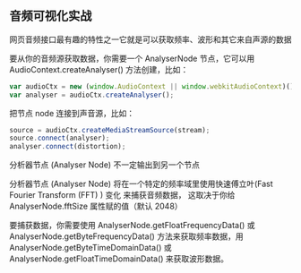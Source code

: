 ## 音频可视化实战

网页音频接口最有趣的特性之一它就是可以获取频率、波形和其它来自声源的数据

要从你的音频源获取数据，你需要一个 AnalyserNode 节点，它可以用 AudioContext.createAnalyser() 方法创建，比如：

```js
var audioCtx = new (window.AudioContext || window.webkitAudioContext)();
var analyser = audioCtx.createAnalyser();
```

把节点 node 连接到声音源，比如：

```js
source = audioCtx.createMediaStreamSource(stream);
source.connect(analyser);
analyser.connect(distortion);
```

分析器节点 (Analyser Node) 不一定输出到另一个节点

分析器节点 (Analyser Node) 将在一个特定的频率域里使用快速傅立叶(Fast Fourier Transform (FFT) ) 变化 来捕获音频数据， 这取决于你给 AnalyserNode.fftSize 属性赋的值（默认 2048）

要捕获数据，你需要使用 AnalyserNode.getFloatFrequencyData() 或 AnalyserNode.getByteFrequencyData() 方法来获取频率数据，用 AnalyserNode.getByteTimeDomainData() 或 AnalyserNode.getFloatTimeDomainData() 来获取波形数据。
